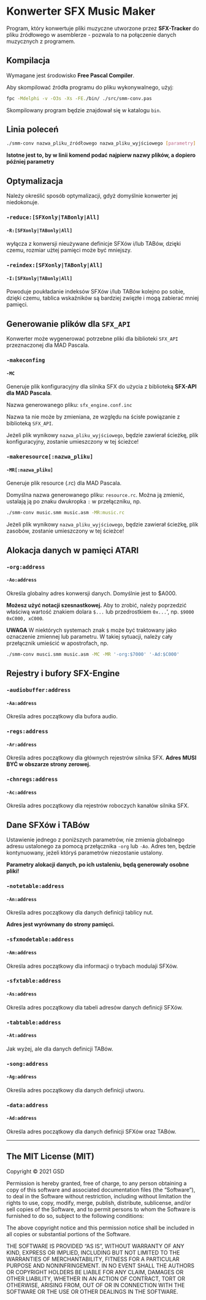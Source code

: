 # Konwerter SFX Music Maker

Program, który konwertuje pliki muzyczne utworzone przez **SFX-Tracker** do pliku źródłowego w asemblerze - pozwala to na połączenie danych muzycznych z programem.

## Kompilacja

Wymagane jest środowisko **Free Pascal Compiler**.

Aby skompilować źródła programu do pliku wykonywalnego, użyj:

~~~bash
fpc -Mdelphi -v -O3s -Xs -FE./bin/ ./src/smm-conv.pas
~~~

Skompilowany program będzie znajdował się w katalogu `bin`.

## Linia poleceń

~~~bash
./smm-conv nazwa_pliku_źródłowego nazwa_pliku_wyjściowego [parametry]
~~~

**Istotne jest to, by w linii komend podać najpierw nazwy plików, a dopiero później parametry**

## Optymalizacja

Należy określić sposób optymalizacji, gdyż domyślnie konwerter jej niedokonuje.

### `-reduce:[SFXonly|TABonly|All]`
#### `-R:[SFXonly|TABonly|All]`

wyłącza z konwersji nieużywane definicje SFXów i/lub TABów, dzięki czemu, rozmiar użtej pamięci może być mniejszy.

### `-reindex:[SFXonly|TABonly|All]`
#### `-I:[SFXonly|TABonly|All]`

Powoduje poukładanie indeksów SFXów i/lub TABów kolejno po sobie, dzięki czemu, tablica wskaźników są bardziej zwięzłe i mogą zabierać mniej pamięci.

## Generowanie plików dla `SFX_API`

Konwerter może wygenerować potrzebne pliki dla biblioteki `SFX_API` przeznaczonej dla MAD Pascala.

### `-makeconfing`
#### `-MC`

Generuje plik konfiguracyjny dla silnika SFX do użycia z biblioteką **SFX-API dla MAD Pascala**.

Nazwa generowanego pliku: `sfx_engine.conf.inc`

Nazwa ta nie może by zmieniana, ze względu na ścisłe powiązanie z biblioteką `SFX_API`.

Jeżeli plik wynikowy `nazwa_pliku_wyjściowego`, będzie zawierał ścieżkę, plik konfiguracyjny, zostanie umieszczony w tej ścieżce!

### `-makeresource[:nazwa_pliku]`
#### `-MR[:nazwa_pliku]`

Generuje plik resource (.rc) dla MAD Pascala.

Domyślna nazwa generowanego pliku: `resource.rc`. Można ją zmienić, ustalają ją po znaku dwukropka `:` w przełączniku, np.

~~~bash
./smm-conv music.smm music.asm -MR:music.rc
~~~

Jeżeli plik wynikowy `nazwa_pliku_wyjściowego`, będzie zawierał ścieżkę, plik zasobów, zostanie umieszczony w tej ścieżce!

## Alokacja danych w pamięci ATARI

### `-org:address`
#### `-Ao:address`

Określa globalny adres konwersji danych. Domyślnie jest to $A000.

**Możesz użyć notacji szesnastkowej.** Aby to zrobić, należy poprzedzić właściwą wartość znakiem dolara `$...` lub przedrostkiem `0x...`', np. `$9000 0xC000, xC000`.

**UWAGA** W niektórych systemach znak `$` może być traktowany jako oznaczenie zmiennej lub parametru. W takiej sytuacji, należy cały przełącznik umieścić w apostrofach, np.

~~~bash
./smm-conv musci.smm music.asm -MC -MR '-org:$7000' '-Ad:$C000'
~~~

## Rejestry i bufory **SFX-Engine**

### `-audiobuffer:address`
#### `-Aa:address`

Określa adres początkowy dla bufora audio.

### `-regs:address`
#### `-Ar:address`

Określa adres początkowy dla głównych rejestrów silnika SFX. **Adres MUSI BYĆ w obszarze strony zerowej.**

### `-chnregs:address`
#### `-Ac:address`

Określa adres początkowy dla rejestrów roboczych kanałów silnika SFX.

## Dane SFXów i TABów

Ustawienie jednego z poniższych parametrów, nie zmienia globalnego adresu ustalonego za pomocą przełącznika `-org` lub `-Ao`. Adres ten, będzie kontynuowany, jeżeli któryś parametrów niezostanie ustalony.

**Parametry alokacji danych, po ich ustaleniu, będą generowały osobne pliki!**

### `-notetable:address`
#### `-An:address`

Określa adres początkowy dla danych definicji tablicy nut.

**Adres jest wyrównany do strony pamięci.**

### `-sfxmodetable:address`
#### `-Am:address`

Określa adres początkowy dla informacji o trybach modulaji SFXów.

### `-sfxtable:address`
#### `-As:address`

Określa adres początkowy dla tabeli adresów danych definicji SFXów.

### `-tabtable:address`
#### `-At:address`

Jak wyżej, ale dla danych definicji TABów.

### `-song:address`
#### `-Ag:address`

Określa adres początkowy dla danych definicji utworu.

### `-data:address`
#### `-Ad:address`

Określa adres początkowy dla danych definicji SFXów oraz TABów.

---

## The MIT License (MIT)

Copyright © 2021 GSD

Permission is hereby granted, free of charge, to any person obtaining a copy of this software and associated documentation files (the “Software”), to deal in the Software without restriction, including without limitation the rights to use, copy, modify, merge, publish, distribute, sublicense, and/or sell copies of the Software, and to permit persons to whom the Software is furnished to do so, subject to the following conditions:

The above copyright notice and this permission notice shall be included in all copies or substantial portions of the Software.

THE SOFTWARE IS PROVIDED “AS IS”, WITHOUT WARRANTY OF ANY KIND, EXPRESS OR IMPLIED, INCLUDING BUT NOT LIMITED TO THE WARRANTIES OF MERCHANTABILITY, FITNESS FOR A PARTICULAR PURPOSE AND NONINFRINGEMENT. IN NO EVENT SHALL THE AUTHORS OR COPYRIGHT HOLDERS BE LIABLE FOR ANY CLAIM, DAMAGES OR OTHER LIABILITY, WHETHER IN AN ACTION OF CONTRACT, TORT OR OTHERWISE, ARISING FROM, OUT OF OR IN CONNECTION WITH THE SOFTWARE OR THE USE OR OTHER DEALINGS IN THE SOFTWARE.
